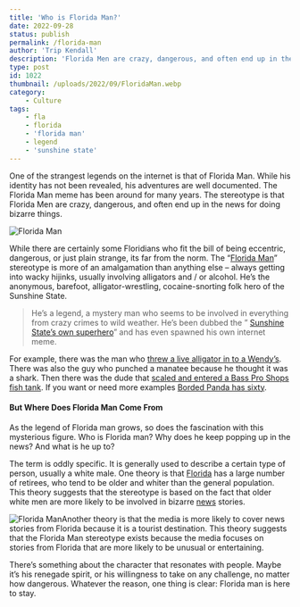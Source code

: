 ```yaml
---
title: 'Who is Florida Man?'
date: 2022-09-28
status: publish
permalink: /florida-man
author: 'Trip Kendall'
description: 'Florida Men are crazy, dangerous, and often end up in the news for doing bizarre thing'
type: post
id: 1022
thumbnail: /uploads/2022/09/FloridaMan.webp
category:
    - Culture
tags:
    - fla
    - florida
    - 'florida man'
    - legend
    - 'sunshine state'
---
```


One of the strangest legends on the internet is that of Florida Man. While his identity has not been revealed, his adventures are well documented. The Florida Man meme has been around for many years. The stereotype is that Florida Men are crazy, dangerous, and often end up in the news for doing bizarre things.

![Florida Man](/uploads/2022/09/FloridaMan.webp)

While there are certainly some Floridians who fit the bill of being eccentric, dangerous, or just plain strange, its far from the norm. The “[Florida Man](https://wlog.app/posts/ron-desantis-2024-gop-nominee.html)” stereotype is more of an amalgamation than anything else – always getting into wacky hijinks, usually involving alligators and / or alcohol. He’s the anonymous, barefoot, alligator-wrestling, cocaine-snorting folk hero of the Sunshine State.

> He’s a legend, a mystery man who seems to be involved in everything from crazy crimes to wild weather. He’s been dubbed the ” [Sunshine State’s own superhero](https://www.npr.org/2013/02/14/172034470/florida-man-on-twitter-collects-real-headlines-about-worlds-worst-superhero)” and has even spawned his own internet meme.

For example, there was the man who [threw a live alligator in to a Wendy’s](https://www.washingtonpost.com/news/post-nation/wp/2016/02/09/assault-with-a-deadly-weapon-florida-man-charged-with-throwing-live-alligator-into-wendys/). There was also the guy who punched a manatee because he thought it was a shark. Then there was the dude that [scaled and entered a Bass Pro Shops fish tank](https://www.wftv.com/news/trending/man-jumps-into-bass-pro-shops-fish-tank-south-florida/OEX4BFKCFZB5RLJXFJLKA2JLKM/). If you want or need more examples [Borded Panda has sixty](https://www.boredpanda.com/hilarious-florida-man-headings/).

#### But Where Does Florida Man Come From

As the legend of Florida man grows, so does the fascination with this mysterious figure. Who is Florida man? Why does he keep popping up in the news? And what is he up to?

The term is oddly specific. It is generally used to describe a certain type of person, usually a white male. One theory is that [Florida](https://headlin3s.com/dateline/Florida) has a large number of retirees, who tend to be older and whiter than the general population. This theory suggests that the stereotype is based on the fact that older white men are more likely to be involved in bizarre [news](https://headlin3s.com) stories.

![Florida Man](/uploads/2022/09/joeSixPack.webp)Another theory is that the media is more likely to cover news stories from Florida because it is a tourist destination. This theory suggests that the Florida Man stereotype exists because the media focuses on stories from Florida that are more likely to be unusual or entertaining.

There’s something about the character that resonates with people. Maybe it’s his renegade spirit, or his willingness to take on any challenge, no matter how dangerous. Whatever the reason, one thing is clear: Florida man is here to stay.